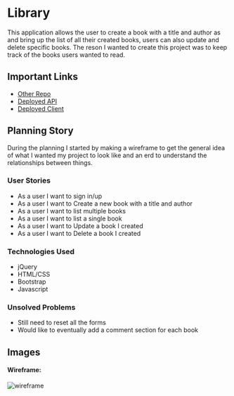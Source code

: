 # Library

This application allows the user to create a book with a title and author as and bring up the list of all their created books, users can also update and delete specific books. The reson I wanted to create this project was to keep track of the books users wanted to read.

## Important Links

- [Other Repo](https://github.com/ruizdotcom/bookapi)
- [Deployed API](https://salty-ridge-00839.herokuapp.com/)
- [Deployed Client](https://ruizdotcom.github.io/booksclient/)

## Planning Story

During the planning I started by making a wireframe to get the general idea of what I wanted my project to look like and an erd to understand the relationships between things. 

### User Stories

- As a user I want to sign in/up
- As a user I want to Create a new book with a title and author
- As a user I want to list multiple books
- As a user I want to list a single book
- As a user I want to Update a book I created
- As a user I want to Delete a book I created

### Technologies Used

- jQuery
- HTML/CSS
- Bootstrap
- Javascript

### Unsolved Problems

- Still need to reset all the forms
- Would like to eventually add a comment section for each book

## Images

#### Wireframe:
![wireframe](https://media.git.generalassemb.ly/user/31159/files/9444cc80-27b6-11eb-9176-f93ddb6adf31)
